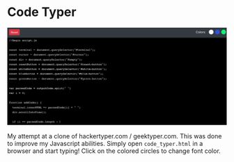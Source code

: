 # Code Typer

![Preview](/images/preview.png)

My attempt at a clone of hackertyper.com / geektyper.com. This was done to improve my Javascript abilities. Simply open `code_typer.html` in a browser and start typing! Click on the colored circles to change font color.
